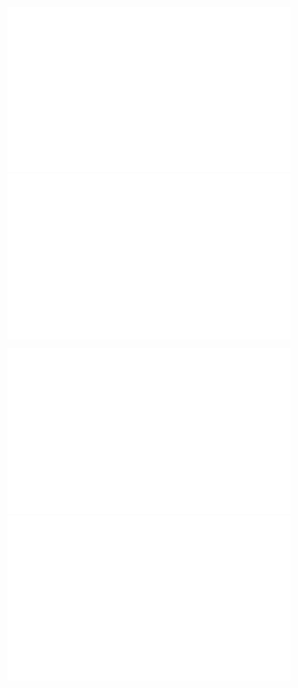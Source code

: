 ![](https://raw.githubusercontent.com/johnvu14/github-stats/master/generated/overview.svg#gh-dark-mode-only)
![](https://raw.githubusercontent.com/johnvu14/github-stats/master/generated/overview.svg#gh-light-mode-only)

![](https://raw.githubusercontent.com/johnvu14/github-stats/master/generated/languages.svg#gh-dark-mode-only)
![](https://raw.githubusercontent.com/johnvu14/github-stats/master/generated/languages.svg#gh-light-mode-only)
